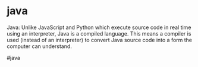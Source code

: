# java
Java: Unlike JavaScript and Python which execute source code in real time using an interpreter, Java is a compiled language. This means a compiler is used (instead of an interpreter) to convert Java source code into a form the computer can understand.

#java 